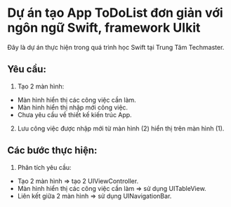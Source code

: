 # Dự án tạo App ToDoList đơn giản với ngôn ngữ Swift, framework UIkit
Đây là dự án thực hiện trong quá trình học Swift tại Trung Tâm Techmaster.
## Yêu cầu:
1. Tạo 2 màn hình:
- Màn hình hiển thị các công việc cần làm.
- Màn hình hiển thị nhập mới công việc.
- Chưa yêu cầu về thiết kế kiến trúc App.
2. Lưu công việc được nhập mới từ màn hình (2) hiển thị trên màn hình (1).

## Các bước thực hiện:
1. Phân tích yêu cầu:
- Tạo 2 màn hình => tạo 2 UIViewController.
- Màn hình hiển thị các công việc cần làm => sử dụng UITableView.
- Liên kết giữa 2 màn hình => sử dụng UINavigationBar.


